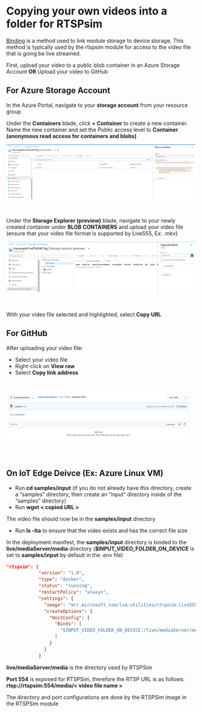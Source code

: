 # Copying your own videos into a folder for RTSPsim

[Binding](https://docs.microsoft.com/en-us/azure/iot-edge/how-to-access-host-storage-from-module?view=iotedge-2018-06) is a method used to link module storage to device storage. This method is typically used by the rtspsim module for access to the video file that is going be live streamed.

First, upload your video to a public blob container in an Azure Storage Account **OR** Upload your video to GitHub

## For Azure Storage Account

In the Azure Portal, navigate to your **storage account** from your resource group

Under the **Containers** blade, click **+ Container** to create a new container.
Name the new container and set the Public access level to **Container (anonymous read access for containers and blobs)**
<br>
<p align="center">
  <img src="rtsp1.png" title="New Container"/>
</p>
<br>

Under the **Storage Explorer (preview)** blade, navigate to your newly created container under **BLOB CONTAINERS** and upload your video file (ensure that your video file format is supported by Live555, Ex: .mkv)
<br>
<p align="center">
  <img src="rtsp2.png" title="New Container"/>
</p>
<br>

With your video file selected and highlighted, select **Copy URL**

## For GitHub
After uploading your video file:
* Select your video file
* Right-click on **View raw**
* Select **Copy link address**

<br>
<p align="center">
  <img src="rtsp3.png" title="New Container"/>
</p>
<br>

## On IoT Edge Deivce (Ex: Azure Linux VM)
* Run **cd samples/input** (if you do not already have this directory, create a “samples” directory, then create an “input” directory inside of the “samples” directory)
* Run **wget < copied URL >**

The video file should now be in the **samples/input** directory
* Run **ls -lta** to ensure that the video exists and has the correct file size

In the deployment manifest, the **samples/input** directory is binded to the **live/mediaServer/media** directory (**$INPUT_VIDEO_FOLDER_ON_DEVICE** is set to **samples/input** by default in the .env file)
```JSON
"rtspsim": {
            "version": "1.0",
            "type": "docker",
            "status": "running",
            "restartPolicy": "always",
            "settings": {
              "image": "mcr.microsoft.com/lva-utilities/rtspsim-live555:1.2",
              "createOptions": {
                "HostConfig": {
                  "Binds": [
                    "$INPUT_VIDEO_FOLDER_ON_DEVICE:/live/mediaServer/media"
                  ]
                }
              }
            }
```
**live/mediaServer/media** is the directory used by RTSPSim

**Port 554** is exposed for RTSPSim, therefore the RTSP URL is as follows:
**rtsp://rtspsim:554/media/< video file name >**

The directory and port configurations are done by the RTSPSim image in the RTSPSim module 

